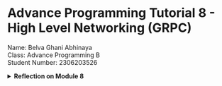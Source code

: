 # Advance Programming Tutorial 8 - High Level Networking (GRPC)

Name: Belva Ghani Abhinaya
<br>Class: Advance Programming B
<br>Student Number: 2306203526

<details>
<summary><b>Reflection on Module 8</b></summary>
<br>

### Reflection for Tutorial 8

#### 1. Key differences between unary, server streaming, and bi-directional streaming RPC methods

We see unary RPC as a simple one-and-done call: we send one request, we get one response. Server streaming feels like “one request, many responses,” so it’s great for sending back a large list or real-time updates without reconnecting. Bi-directional streaming is like a live chat—both sides can keep talking whenever, which is perfect for interactive features. We’d pick unary for quick lookups (e.g., auth), server streaming for feeds (e.g., logs or history), and bi-directional for real-time interaction (e.g., chat or gaming).

#### 2. Potential security considerations in Rust gRPC

Rust gives us memory safety by default, but gRPC still needs TLS for encryption (so data isn’t sniffed). For authentication, we’d integrate something like JWT or mTLS to verify clients. Authorization means checking roles or scopes on each method—otherwise any client could call anything. Also we need to watch out for DoS: streaming can tie up threads, so we should rate-limit or use timeouts.

#### 3. Challenges when handling bi-directional streaming in Rust gRPC

In chat-style streams, we must manage backpressure carefully—if a client floods us, the server can run out of memory or hang. Handling broken connections gracefully is tricky: we need to detect and clean up both reading and writing tasks. Synchronizing shared state (e.g., chat rooms) safely across async tasks without deadlocks also adds complexity.

#### 4. Pros and cons of using `tokio_stream::wrappers::ReceiverStream`

Using `ReceiverStream` is super convenient: it wraps a Tokio channel into a gRPC stream, so we don’t write boilerplate. But the default channel size can be a bottleneck (fixed buffer), and if messages aren’t consumed fast enough we’ll hit backpressure or drop messages unless we handle it. It also hides some details of error handling, so we need extra logging if things go wrong.

#### 5. Structuring Rust gRPC code for reuse and modularity

We’d split each service into its own module (`payment.rs`, `transaction.rs`, `chat.rs`) and define shared types in a `proto_types` module. Common utility functions (like TLS setup and error mapping) would live in a `utils` crate. Using traits for service logic lets us swap implementations in tests or future versions. Finally, grouping build and client-side code under `build.rs` and a `client/` folder keeps everything tidy.

#### 6. MyPaymentService: extra steps for complex payment logic

Beyond the simple echo example, we’d add validations (e.g., check account balance), integrate with a database or external payment gateway, handle retries on failures, and log transactions securely. We’d implement idempotency keys to avoid double charges and wrap business errors in custom gRPC status codes (e.g., `InvalidArgument`, `Unavailable`).

#### 7. Impact of adopting gRPC on distributed system architecture

Adopting gRPC pushes us toward strongly typed, contract-first APIs—service boundaries become clear. It improves performance with HTTP/2 multiplexing but adds a dependency on codegen tools. It plays nicely with other languages (thanks to Protobuf) but might complicate integration with systems expecting plain JSON over HTTP.

#### 8. Advantages and disadvantages of HTTP/2 vs HTTP/1.1 (or WebSocket)

HTTP/2 gives us multiplexed streams over a single connection (faster startup, less head-of-line blocking) and built-in binary framing (ideal for Protobuf). In contrast, HTTP/1.1 needs separate connections or WebSocket hacks. But HTTP/2 can be harder to debug, some proxies don’t support it well, and it’s more complex to set up TLS everywhere.

#### 9. REST request-response vs gRPC bidirectional streaming

With REST we make a request, wait, get a response, then close the connection—fine for CRUD. But gRPC streaming keeps the channel open, so we get near-instant updates without reconnecting. That makes real-time features way more efficient and responsive, but also means we have to manage long-lived connections and more complex error handling.

#### 10. Schema-based Protobuf vs schema-less JSON in REST

Protobuf forces us to define a strict schema up front, which gives us fast binary encoding and compile-time checks—but we lose on-the-fly flexibility. JSON lets us send ad-hoc fields and debug easily in text, but it’s heavier on the wire and we only catch missing fields at runtime. We prefer Protobuf for performance-critical systems, while JSON still shines for simple public APIs.

</details>
